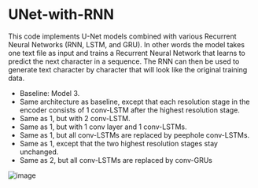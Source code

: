 # UNet-with-RNN

This code implements U-Net models combined with various Recurrent Neural Networks (RNN, LSTM, and GRU). In other words the model takes one text file as input and trains a Recurrent Neural Network that learns to predict the next character in a sequence. The RNN can then be used to generate text character by character that will look like the original training data.

- Baseline: Model 3.
- Same architecture as baseline, except that each resolution stage in the encoder consists of 1 conv-LSTM after the highest resolution stage.
- Same as 1, but with 2 conv-LSTM.
- Same as 1, but with 1 conv layer and 1 conv-LSTMs.
- Same as 1, but all conv-LSTMs are replaced by peephole conv-LSTMs.
- Same as 1, except that the two highest resolution stages stay unchanged.
- Same as 2, but all conv-LSTMs are replaced by conv-GRUs

![image](https://github.com/cemdaloglu/UNet-with-RNN/assets/36455629/c9814c07-75b2-476c-88d9-60265f93f7e4)

